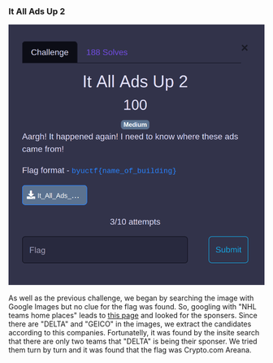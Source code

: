 
### It All Ads Up 2

![It All Ads Up 2](https://github.com/Hed6eH0g/ctf/blob/main/2023/byuctf/osint/it_all_ads_up_2/figs/it_all_ads_up_2_0.png)

As well as the previous challenge, we began by searching the image with Google Images but no clue for the flag was found.
So, googling with "NHL teams home places" leads to [this page](https://geojango.com/pages/list-of-nhl-teams) and looked for the sponsers.
Since there are "DELTA" and "GEICO" in the images, we extract the candidates according to this companies.
Fortunatelly, it was found by the insite search that there are only two teams that "DELTA" is being their sponser.
We tried them turn by turn and it was found that the flag was Crypto.com Areana.
